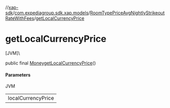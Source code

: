 //[xap-sdk](../../../index.md)/[com.expediagroup.sdk.xap.models](../index.md)/[RoomTypePriceAvgNightlyStrikeoutRateWithFees](index.md)/[getLocalCurrencyPrice](get-local-currency-price.md)

# getLocalCurrencyPrice

[JVM]\

public final [Money](../-money/index.md)[getLocalCurrencyPrice](get-local-currency-price.md)()

#### Parameters

JVM

| |
|---|
| localCurrencyPrice |
